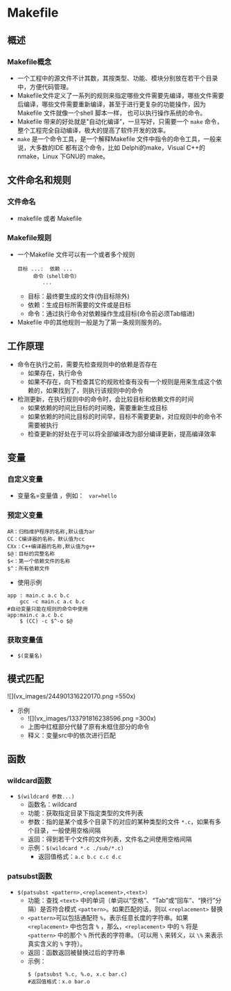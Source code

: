 # Makefile
## 概述
### Makefile概念
- 一个工程中的源文件不计其数，其按类型、功能、模块分别放在若干个目录中，方便代码管理。
- Makefile文件定义了一系列的规则来指定哪些文件需要先编译，哪些文件需要后编译，哪些文件需要重新编译，甚至于进行更复杂的功能操作，因为 Makefile 文件就像一个shell 脚本一样， 也可以执行操作系统的命令。
- Makefile 带来的好处就是"自动化编译”，一旦写好，只需要一个 `make` 命令，整个工程完全自动编译，极大的提高了软件开发的效率。
- `make` 是一个命令工具，是一个解释Makefile 文件中指令的命令工具，一般来说，大多数的IDE 都有这个命令，比如 Delphi的make，Visual C++的nmake，Linux 下GNU的 make。

## 文件命名和规则
### 文件命名
- makefile 或者 Makefile
### Makefile规则
- 一个Makefile 文件可以有一个或者多个规则
    ```
    目标 ...:  依赖 ...
         命令（shell命令）
            ...
    ```
    - 目标：最终要生成的文件(伪目标除外)
    - 依赖：生成目标所需要的文件或是目标
    - 命令：通过执行命令对依赖操作生成目标(命令前必须Tab缩进)
- Makefile 中的其他规则一般是为了第一条规则服务的。

## 工作原理
- 命令在执行之前，需要先检查规则中的依赖是否存在
    - 如果存在，执行命令
    - 如果不存在，向下检查其它的规败检查有没有一个规则是用来生成这个依赖的，如果找到了，则执行该规则中的命令
- 检测更新，在执行规则中的命令时，会比较目标和依赖文件的时间
    - 如果依赖的时间比目标的时间晚，需要重新生成目标
    - 如果依赖的时间比目标的时间早，目标不需要更新，对应规则中的命令不需要被执行
    - 检查更新的好处在于可以将全部编译改为部分编译更新，提高编译效率
    
## 变量
### 自定义变量
- 变量名=变量值  ，例如： ` var=hello`

### 预定义变量
```
AR：归档维护程序的名称,默认值为ar
CC：C编译器的名称，默认值为cc
CXx：C++编译器的名称,默认值为g++
$@：目标的完整名称
$<：第一个依赖文件的名称
$^：所有依赖文件
```
- 使用示例
```
app : main.c a.c b.c
    gcc -c main.c a.c b.c
#自动变量只能在规则的命令中使用
app:main.c a.c b.c
    $ (CC) -c $^-o $@
```

### 获取变量值
- `$(变量名)`

## 模式匹配
![](vx_images/244901316220170.png =550x)
- 示例
    - ![](vx_images/133791816238596.png =300x)
    - 上图中红框部分代替了原有未框住部分的命令
    - 释义：变量src中的依次进行匹配
    
## 函数
### wildcard函数
- `$(wildcard 参数...)`
    - 函数名：wildcard
    - 功能：获取指定目录下指定类型的文件列表
    - 参数：指的是某个或多个目录下的对应的某种类型的文件 `*.c`，如果有多个目录，一般使用空格间隔
    - 返回：得到若干个文件的文件列表，文件名之间使用空格间隔
    - 示例：`$(wildcard *.c ./sub/*.c)`
        - 返回值格式：`a.c b.c c.c d.c`

### patsubst函数
- `$(patsubst <pattern>,<replacement>,<text>)`
    - 功能：查找 `<text>` 中的单词（单词以“空格”、“Tab”或”回车”、“换行”分隔）是否符合模式 `<pattern>`。如果匹配的话，则以 `<replacement>` 替换
    - `<pattern>`可以包括通配符 `%`，表示任意长度的字符串。如果 `<replacement>` 中也包含 `%` ，那么，`<replacement>` 中的 `%` 将是 `<pattern>` 中的那个 `%` 所代表的字符串。（可以用 `\` 来转义，以 `\%` 来表示真实含义的 `%` 字符）。
    - 返回：函数返回被替换过后的字符串
    - 示例：
        ```
        $ (patsubst %.c, %.o, x.c bar.c)
        #返回值格式：x.o bar.o
        ```

